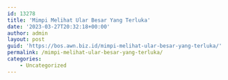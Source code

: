 ```yaml
---
id: 13278
title: 'Mimpi Melihat Ular Besar Yang Terluka'
date: '2023-03-27T20:32:18+00:00'
author: admin
layout: post
guid: 'https://bos.awn.biz.id/mimpi-melihat-ular-besar-yang-terluka/'
permalink: /mimpi-melihat-ular-besar-yang-terluka/
categories:
    - Uncategorized
---
```



